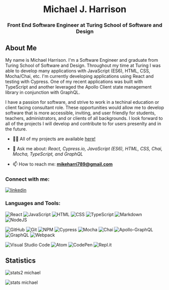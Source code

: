 <h1 align="center">Michael J. Harrison</h1>
<h3 align="center">Front End Software Engineer at Turing School of Software and Design</h3>

## About Me

My name is Michael Harrison. I'm a Software Engineer and graduate from Turing School of Software and Design. Throughout my time at Turing I was able to develop many applications with JavaScript (ES6), HTML, CSS, Mocha/Chai, etc. I'm currently developing applications using React and testing with Cypress. One of my recent applications was built with TypeScript and another leveraged the Apollo Client state management library in conjunction with GraphQL.  

I have a passion for software, and strive to work in a techinal education or client facing consultant role. These opportunities would allow me to develop software that is more accessible, inviting, and user friendly for students, teachers, administrators, and or clients of all backgrounds. I look forward to all of the projects I will develop and contribute to for users presenlty and in the future. 

- 👨‍💻 All of my projects are available [here!](https://github.com/mikeharrison57?tab=repositories)

- 💬 Ask me about: _React, Cypress.io, JavaScript (ES6), HTML, CSS, Chai, Mocha, TypeScript, and GraphQL_

- 📫 How to reach me: **mikeharri789@gmail.com**

<h3 align="left">Connect with me:</h3>
<p>
  <a href="https://www.linkedin.com/in/michael-j-harrison57/" target="_blank"><img alt="linkedin" src="https://img.shields.io/badge/-LinkedIn-black.svg?style=for-the-badge&logo=linkedin&colorB=1C5D99"/></a>
  
<h3 align="left">Languages and Tools:</h3>

![React](https://img.shields.io/badge/react-%2320232a.svg?style=for-the-badge&logo=react&logoColor=%2361DAFB)
![JavaScript](https://img.shields.io/badge/javascript-%23323330.svg?logo=javascript&logoColor=%23F7DF1E&style=for-the-badge)
![HTML](https://img.shields.io/badge/HTML5-E34F26?style=for-the-badge&logo=html5&logoColor=white)
![CSS](https://img.shields.io/badge/CSS3-1572B6?style=for-the-badge&logo=css3&logoColor=white)
![TypeScript](https://img.shields.io/badge/typescript-%23007ACC.svg?style=for-the-badge&logo=typescript&logoColor=white)
![Markdown](https://img.shields.io/badge/markdown-%23000000.svg?style=for-the-badge&logo=markdown&logoColor=white)
![NodeJS](https://img.shields.io/badge/node.js-6DA55F?style=for-the-badge&logo=node.js&logoColor=white)

![GitHub](https://img.shields.io/badge/github-%23121011.svg?style=for-the-badge&logo=github&logoColor=white)
![Git](https://img.shields.io/badge/git-%23F05033.svg?style=for-the-badge&logo=git&logoColor=white)
![NPM](https://img.shields.io/badge/NPM-%23000000.svg?style=for-the-badge&logo=npm&logoColor=white)
![Cypress](https://img.shields.io/badge/-cypress-%23E5E5E5?style=for-the-badge&logo=cypress&logoColor=058a5e)
![Mocha](https://img.shields.io/badge/Mocha-8D6748?style=for-the-badge&logo=Mocha&logoColor=white)
![Chai](https://img.shields.io/badge/chai-A30701?style=for-the-badge&logo=chai&logoColor=white)
![Apollo-GraphQL](https://img.shields.io/badge/-ApolloGraphQL-311C87?style=for-the-badge&logo=apollo-graphql)
![GraphQL](https://img.shields.io/badge/-GraphQL-E10098?style=for-the-badge&logo=graphql&logoColor=white)
![Webpack](https://img.shields.io/badge/webpack-%238DD6F9.svg?style=for-the-badge&logo=webpack&logoColor=black)

![Visual Studio Code](https://img.shields.io/badge/visual%20studio%20code-%230078d7.svg?logo=visual-studio-code&logoColor=white&style=for-the-badge)
![Atom](https://img.shields.io/badge/Atom-%2366595C.svg?style=for-the-badge&logo=atom&logoColor=white)
![CodePen](https://img.shields.io/badge/CodePen-white?style=for-the-badge&logo=codepen&logoColor=black)
![Repl.it](https://img.shields.io/badge/Repl.it-%230D101E.svg?style=for-the-badge&logo=replit&logoColor=white)

## Statistics

![stats2 michael](https://github-readme-stats.vercel.app/api?username=mikeharrison57&show_icons=true&theme=noctis_minimus)

![stats michael](https://github-readme-stats.vercel.app/api/top-langs?username=mikeharrison57&show_icons=true&locale=en&layout=compact&theme=noctis_minimus)
